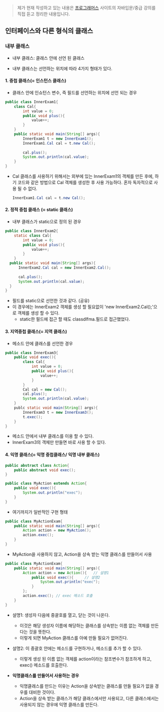 > 제가 현재 작성하고 있는 내용은  [프로그래머스]( https://programmers.co.kr/learn ) 사이트의 자바입문/중급 강의를 직접 듣고 정리한 내용입니다.



## 인터페이스와 다른 형식의 클래스

### 내부 클래스

- 내부 클래스: 클래스 안에 선언 된 클래스

- 내부 클래스는 선언하는 위치에 따라 4가지 형태가 있다.

  


#### 1. 중첩 클래스(= 인스턴스 클래스)

- 클래스 안에 인쇼턴스 변수, 즉 필드를 선언하는 위치에 선언 되는 경우

```java
public class InnerExam1{
    class Cal{
        int value = 0;
        public void plus(){
            value++;
        }
    }
    public static void main(String[] args){
        InnerExam1 t = new InnerExam1();
        InnerExam1.Cal cal = t.new Cal();
        
        cal.plus();
        System.out.println(cal.value);
    }
}
```

- Cal 클래스를 사용하기 위해서는 외부에 있는 InnerExam1의 객체를 만든 후에, 하기 코드와 같은 방법으로 Cal 객체를 생성한 후 사용 가능하다. 혼자 독자적으로 사용 될 수 없다.

  ``` java
  InnerExam1.Cal cal = t.new Cal();
  ```



#### 2. 정적 중첩 클래스 (= static 클래스)

- 내부 클래스가 static으로 정의 된 경우

```java
public class InnerExam2{
    static class Cal{
        int value = 0;
        public void plus(){
            value++;
        }
    }
  public static void main(String[] args){
      InnerExam2.Cal cal = new InnerExam2.Cal();
      
      cal.plus();
      System.out.println(cal.value);
  }
}
```

- 필드를 static으로 선언한 것과 같다. (공유)
- 이 경우에는 InnerExam2 객체를 생성 할 필요없이 'new InnerExam2.Cal();'으로 객체를 생성 할 수 있다.
  - static한 필드에 접근 할 때도 classdlfma.필드로 접근했었다.



#### 3. 지역중첩 클래스(= 지역 클래스)

- 메소드 안에 클래스를 선언한 경우

```java
public class InnerExam3{
    public void exec(){
        class Cal{
            int value = 0;
            public void plus(){
                value++;
            }
        }
        Cal cal = new Cal();
        cal.plus();
        System.out.println(cal.value);
    }
    publc static void main(String[] args){
        InnerExam3 t = new InnerExam3();
        t.exec();
    }
}
```

- 메소드 안에서 내부 클래스를 이용 할 수 있다.
- InnerExam3의 객체만 만들면 바로 사용 할 수 있다.



#### 4. 익명 클래스(= 익명 중첩클래스/ 익명 내부 클래스)

```java
public abstract class Action{
    public abstract void exec();
}
```

```java
public class MyAction extends Action{
    public void exec(){
        System.out.println("exec");
    }
}
```

- 여기까지가 일반적인 구현 형태

```java
public class MyActionExam{
    public static void main(String[] args){
        Action action = new MyAction();
        action.exec();
    }
}
```

- MyAction을 사용하지 않고, Action을 상속 받는 익명 클래스를 만들어서 사용

```java
public class MyActionExam{
    public static void main(String[] args){
        Action action = new Action(){	// 설명1
            public void exec(){		// 설명2
                System.out.println("exec");
            }
        };
        action.exec(); // exec 메소드 호출
    }
}
```

- 설명1: 생성자 다음에 중괄호를 열고, 닫는 것이 나온다.
  - 이것은 해당 생성자 이름에 해당하는 클래스를 상속받는 이름 없는 객체를 만든다는 것을 뜻한다.
  - 이렇게 되면 MyAction 클래스를 아예 만들 필요가 없어진다.

- 설명2: 이 중괄호 안에는 메소드를 구현하거나, 메소드를 추가 할 수 있다.
  - 이렇게 생성 된  이름 없는 객체를 action이라는 참조변수가 참조하게 하고, exec() 메소드를 호출한다.
- **익명클래스를 만들어서 사용하는 경우**
  - 익명클래스를 만드는 이유는 Action을 상속받는 클래스를 만들 필요가 없을 경우를 대비한 것이다.
  - Action을 상속 받는 클래스가 해당 클래스에서만 사용되고, 다른 클래스에서는 사용되지 않는 경우에 익명 클래스를 만든다.
